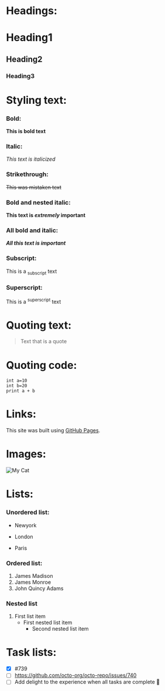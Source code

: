 # Headings:
# Heading1
## Heading2
### Heading3


# Styling text:
### Bold:
**This is bold text**



### Italic:
_This text is italicized_



### Strikethrough:
~~This was mistaken text~~


### Bold and nested italic:
**This text is _extremely_ important**


### All bold and italic:
***All this text is important***


### Subscript:
This is a <sub>subscript</sub> text

### Superscript:
This is a <sup>superscript</sup> text


# Quoting text:
> Text that is a quote


# Quoting code:
```
int a=10
int b=20
print a + b
```


# Links:
This site was built using [GitHub Pages](https://pages.github.com/).



# Images:
![My Cat](https://myoctocat.com/assets/images/base-octocat.svg)



# Lists:
### Unordered list:
- Newyork
* London
+ Paris



### Ordered list:
1. James Madison
2. James Monroe
3. John Quincy Adams



### Nested list
1. First list item
   - First nested list item
     - Second nested list item



# Task lists:
- [x] #739
- [ ] https://github.com/octo-org/octo-repo/issues/740
- [ ] Add delight to the experience when all tasks are complete :tada:
